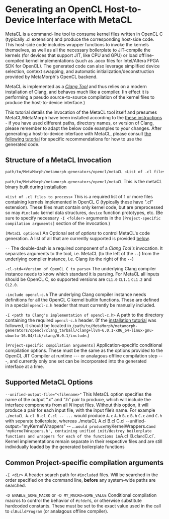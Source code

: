 # Generating an OpenCL Host-to-Device Interface with MetaCL

MetaCL is a command-line tool to consume kernel files written in OpenCL C (typically .cl extension) and produce the corresponding host-side code. This host-side code includes wrapper functions to invoke the kernels themselves, as well as all the necessary boilerplate to JIT-compile the kernels (for devices that support JIT, like CPU and GPU) or load offline-compiled kernel implementations (such as .aocx files for Intel/Altera FPGA SDK for OpenCL). The generated code can also leverage simplified device selection, context swapping, and automatic initialization/deconstruction provided by MetaMorph's OpenCL backend.

MetaCL is implemented as a _[Clang Tool](https://clang.llvm.org/docs/LibTooling.html)_ and thus relies on a modern installation of Clang, and behaves much like a compiler. (In effect it is performing a pseudo source-to-source compilation of the kernel files to produce the host-to-device interface.)

This tutorial details the invocation of the MetaCL tool itself and presumes MetaCL/MetaMorph have been installed according to the [these instructions](../InstallingMetaCL.md) - if you have used different paths, directory names, or version of Clang, please remember to adapt the below code examples to your changes. After generating a host-to-device interface with MetaCL, please consult [the following tutorial](./ExistingApplication.md) for specific recommendations for how to use the generated code.

Structure of a MetaCL Invocation
--------------------------------
```bash
path/to/MetaMorph/metamorph-generators/opencl/metaCL <List of .cl files to process> [MetaCL options] -- -cl-std=<Version of OpenCL C to parse> -include opencl-c.h -I <path to Clang's implementation of opencl-c.h> [Project-specific compilation arguments] 
```

`path/to/MetaMorph/metamorph-generators/opencl/metaCL` This is the metaCL binary built during [installation](./InstallingMetaCL.md)

`<List of .cl files to process>` This is a required list of 1 or more files containing kernels implemented in OpenCL C (typically these have ".cl" extension). These files must contain only kernel code, but are preprocessed so may `#include` kernel data structures, `device` function prototypes, etc. (Be sure to specify necessary `-I <folder>` arguments in the `[Project-specific compilation arguments]` section of the invocation.)

`[MetaCL options]` An Optional set of _options_ to control MetaCL's code generation. A list of all that are currently supported is provided [below](#Supported-MetaCL-Options).

`--` The double-dash is a required component of a _Clang Tool's_ invocation. It separates arguments to the tool, i.e. MetaCL (to the left of the `--`) from the underlying compiler instance, i.e. Clang (to the right of the `--`)

`-cl-std=<Version of OpenCL C to parse>` The underlying Clang compiler instance needs to know which standard it is parsing. For MetaCL all inputs should be OpenCL C, so supported versions are `CL1.0` `CL1.1` `CL1.2` and `CL2.0`.

`-include opencl-c.h` The underlying Clang compiler instance needs definitions for all the OpenCL C kernel builtin functions. These are defined in a special `opencl-c.h` header that must currently be manually included.

`-I <path to Clang's implementation of opencl-c.h>` A path to the directory containing the required `opencl-c.h` header. (If the [installation tutorial](./InstallingMetaCL.md) was followed, it should be located in `/path/to/MetaMorph/metamorph-generators/opencl/clang_tarball/clang+llvm-6.0.1-x86_64-linux-gnu-ubuntu-16.04/lib/clang/6.0.1/include`.)

`[Project-specific compilation arguments]` Application-specific conditional compilation options. These must be the same as the options provided to the OpenCL JIT Compiler at runtime --- or analagous offline compilation step ---, and currently only one set can be incorporated into the generated interface at a time.


Supported MetaCL Options
------------------------

`--unified-output-file="<filename>"` This MetaCL option specifies the name of the output “.c” and “.h” pair to produce, which will include the interface components from all _N_  input files. Without this option, it will produce a pair for each input file, with the input file’s name. For example `./metaCL A.cl B.cl C.cl -- ...` would produce `A.c` `A.h` `B.c` `B.h` `C.c` and `C.h` with separate boilerplate, whereas ./metaCL A.cl B.cl C.cl --unified-output="myKernelWrappers" -- ...` would produce `myKernelWrappers.c` and 'myKernelWrappers.h', containing unified init/destroy boilerplate functions and wrappers for each of the functions in `A.cl` `B.cl` and `C.cl`. Kernel implementations remain separate in their respective files and are still individually loaded by the generated boilerplate functions


Common Project-specific compilation arguments
---------------------------------------------

`-I <dir>` A header search path for `#include`d files. Will be searched in the order specified on the command line, **before** any system-wide paths are searched.

`-D ENABLE_SOME_MACRO` or `-D MY_MACRO=SOME_VALUE` Conditional compilation macros to control the behavior of `#ifdef`s, or otherwise substitute hardcoded constants. These must be set to the exact value used in the call to `clBuildProgram` (or analagous offline compiler).